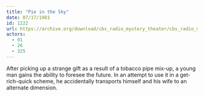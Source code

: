 ```yaml
---
title: "Pie in the Sky"
date: 07/17/1981
id: 1222
url: https://archive.org/download/cbs_radio_mystery_theater/cbs_radio_mystery_theater-1201-1250.zip/cbs_radio_mystery_theater-1201-1250%2Fcbsrmt_1222_pie_in_the_sky.mp3
actors:
  - 91
  - 26
  - 325
---
```

After picking up a strange gift as a result of a tobacco pipe mix-up, a young man gains the ability to foresee the future. In an attempt to use it in a get-rich-quick scheme, he accidentally transports himself and his wife to an alternate dimension.